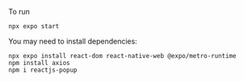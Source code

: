 To run 
```
npx expo start
```

You may need to install dependencies:

```
npx expo install react-dom react-native-web @expo/metro-runtime
npm install axios 
npm i reactjs-popup
```
